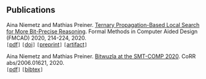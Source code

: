 ## Publications

Aina Niemetz and Mathias Preiner. [Ternary Propagation-Based Local Search for More Bit-Precise Reasoning](https://repositum.tuwien.at/bitstream/20.500.12708/15525/1/29_Ternary%20Propagation-Based%20Local%20Search%20for%20More%20Bit_Precise%20Reasoning.pdf). Formal Methods in Computer Aided Design (FMCAD) 2020, 214-224, 2020.  
`[`[pdf](https://repositum.tuwien.at/bitstream/20.500.12708/15525/1/29_Ternary%20Propagation-Based%20Local%20Search%20for%20More%20Bit_Precise%20Reasoning.pdf)`]` `[`[doi](http://dx.doi.org/10.34727/2020/isbn.978-3-85448-042-6_29)`]` `[`[preprint](https://bitwuzla.github.io/data/fmcad2020/paper.pdf)`]` `[`[artifact](papers/fmcad2020)`]`

Aina Niemetz and Mathias Preiner. [Bitwuzla at the SMT-COMP 2020](https://arxiv.org/abs/2006.01621). CoRR abs/2006.01621, 2020.  
`[`[pdf](https://arxiv.org/pdf/2006.01621)`]` `[`[bibtex](https://dblp.org/rec/bibtex/journals/corr/abs-2006-01621)`]`
